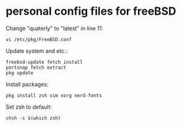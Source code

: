 # personal config files for freeBSD

Change "quaterly" to "latest" in line 11:

    vi /etc/pkg/FreeBSD.conf

Update system and etc.:

    freebsd-update fetch install
    portsnap fetch extract
    pkg update
    
Install packages:

    pkg install zsh vim xorg nerd-fonts
Set zsh to default:
    
    chsh -s $(which zsh)
